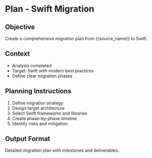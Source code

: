 # Plan - Swift Migration

## Objective
Create a comprehensive migration plan from {{source_name}} to Swift.

## Context
- Analysis completed
- Target: Swift with modern best practices
- Define clear migration phases

## Planning Instructions
1. Define migration strategy
2. Design target architecture
3. Select Swift frameworks and libraries
4. Create phase-by-phase timeline
5. Identify risks and mitigation

## Output Format
Detailed migration plan with milestones and deliverables.
